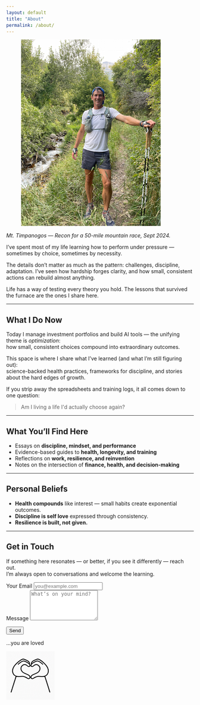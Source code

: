 ```yaml
---
layout: default
title: "About"
permalink: /about/
---
```






<figure class="post-hero">
  <img src="/images/about.png" alt="love">
  <figcaption></figcaption>
</figure>

*Mt. Timpanogos — Recon for a 50-mile mountain race, Sept 2024.* 



I’ve spent most of my life learning how to perform under pressure — sometimes by choice, sometimes by necessity.  

The details don’t matter as much as the pattern: challenges, discipline, adaptation. I’ve seen how hardship forges clarity, and how small, consistent actions can rebuild almost anything.  

Life has a way of testing every theory you hold. The lessons that survived the furnace are the ones I share here.

---

## What I Do Now

Today I manage investment portfolios and build AI tools — the unifying theme is *optimization*:  
how small, consistent choices compound into extraordinary outcomes.  

This space is where I share what I’ve learned (and what I’m still figuring out):  
science-backed health practices, frameworks for discipline, and stories about the hard edges of growth.

If you strip away the spreadsheets and training logs, it all comes down to one question:

> Am I living a life I'd actually choose again?

---

## What You’ll Find Here

- Essays on **discipline, mindset, and performance**  
- Evidence-based guides to **health, longevity, and training**  
- Reflections on **work, resilience, and reinvention**  
- Notes on the intersection of **finance, health, and decision-making**

---

## Personal Beliefs

- **Health compounds** like interest — small habits create exponential outcomes.  
- **Discipline is self love** expressed through consistency.  
- **Resilience is built, not given.**

---


## Get in Touch

If something here resonates — or better, if you see it differently — reach out.  
I’m always open to conversations and welcome the learning.



<form action="https://formspree.io/f/mwpryavy" method="POST" class="contact-form">
  <div class="field">
    <label for="email">Your Email</label>
    <input id="email" type="email" name="_replyto" placeholder="you@example.com" autocomplete="email" required>
  </div>

  <div class="field">
    <label for="message">Message</label>
    <textarea id="message" name="message" rows="5" placeholder="What’s on your mind?" required></textarea>
  </div>

  <!-- honeypot -->
  <input type="text" name="_gotcha" tabindex="-1" autocomplete="off" style="position:absolute;left:-9999px;">

  <!-- ✅ correct redirect field -->
  <input type="hidden" name="_redirect" value="https://bryan-porter.com/thanks/">

  <!-- optional custom subject -->
  <input type="hidden" name="_subject" value="New message from your website">

  <button type="submit">Send</button>
</form>







...you are loved 

<img src="/images/you are loved.png" alt="you are loved" style="width: 130px; display: block; margin-left: 0;">





